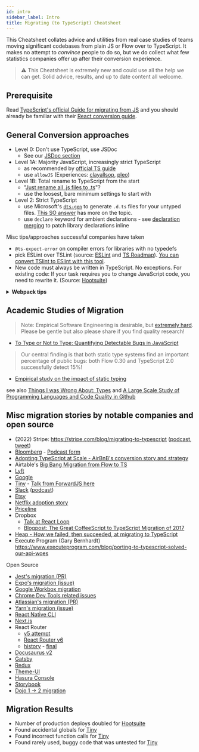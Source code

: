 ```yaml
---
id: intro
sidebar_label: Intro
title: Migrating (to TypeScript) Cheatsheet
---
```


This Cheatsheet collates advice and utilities from real case studies of teams moving significant codebases from plain JS or Flow over to TypeScript. It makes no attempt to _convince_ people to do so, but we do collect what few statistics companies offer up after their conversion experience.

> ⚠️ This Cheatsheet is extremely new and could use all the help we can get. Solid advice, results, and up to date content all welcome.

## Prerequisite

Read [TypeScript's official Guide for migrating from JS](https://www.typescriptlang.org/docs/handbook/migrating-from-javascript.html) and you should already be familiar with their [React conversion guide](https://github.com/Microsoft/TypeScript-React-Conversion-Guide#typescript-react-conversion-guide).

## General Conversion approaches

- Level 0: Don't use TypeScript, use JSDoc
  - See our [JSDoc section](./js-docs.md)
- Level 1A: Majority JavaScript, increasingly strict TypeScript
  - as recommended by [official TS guide](https://www.typescriptlang.org/docs/handbook/migrating-from-javascript.html)
  - use `allowJS` (Experiences: [clayallsop][clayallsop], [pleo][pleo])
- Level 1B: Total rename to TypeScript from the start
  - "[Just rename all .js files to .ts](https://twitter.com/jamonholmgren/status/1089241726303199232)"?
  - use the loosest, bare minimum settings to start with
- Level 2: Strict TypeScript
  - use Microsoft's [`dts-gen`](https://github.com/Microsoft/dts-gen) to generate `.d.ts` files for your untyped files. [This SO answer](https://stackoverflow.com/questions/12687779/how-do-you-produce-a-d-ts-typings-definition-file-from-an-existing-javascript) has more on the topic.
  - use `declare` keyword for ambient declarations - see [declaration merging](https://github.com/typescript-cheatsheets/react#troubleshooting-handbook-bugs-in-official-typings) to patch library declarations inline

Misc tips/approaches successful companies have taken

- `@ts-expect-error` on compiler errors for libraries with no typedefs
- pick ESLint over TSLint (source: [ESLint](https://eslint.org/blog/2019/01/future-typescript-eslint) and [TS Roadmap](https://github.com/Microsoft/TypeScript/issues/29288)). [You can convert TSlint to ESlint with this tool](https://github.com/typescript-eslint/tslint-to-eslint-config).
- New code must always be written in TypeScript. No exceptions. For existing code: If your task requires you to change JavaScript code, you need to rewrite it. (Source: [Hootsuite][hootsuite])

<details>
<summary>
<b>
Webpack tips
</b>
</summary>

- webpack loader: `awesome-typescript-loader` vs `ts-loader`? (there is some disagreement in community about this - but read [awesome's point of view](https://github.com/s-panferov/awesome-typescript-loader#differences-between-ts-loader))
- Webpack config:

```js
module.exports = {

resolve: {
-    extensions: ['.js', '.jsx']
+    extensions: ['.ts', '.tsx', '.js', '.jsx']
},

// Source maps support ('inline-source-map' also works)
devtool: 'source-map',

// Add the loader for .ts files.
module: {
  loaders: [{
-       test: /\.jsx?$/,
-       loader: 'babel-loader',
-       exclude: [/node_modules/],
+       test: /\.(t|j)sx?$/,
+       loader: ['awesome-typescript-loader?module=es6'],
+       exclude: [/node_modules/]
+   }, {
+       test: /\.js$/,
+       loader: 'source-map-loader',
+       enforce: 'pre'
  }]
}
};
```

Special note on `ts-loader` and 3rd party libraries: https://twitter.com/acemarke/status/1091150384184229888

</details>

## Academic Studies of Migration

> Note: Empirical Software Engineering is desirable, but [extremely hard](https://hillelwayne.com/talks/what-we-know-we-dont-know/). Please be gentle but also please share if you find quality research!

- [To Type or Not to Type: Quantifying Detectable Bugs in JavaScript](http://earlbarr.com/publications/typestudy.pdf)

> Our central finding is that both static type systems find an important percentage of public bugs: both Flow 0.30 and TypeScript 2.0 successfully detect 15%!

- [Empirical study on the impact of static typing](https://www.researchgate.net/publication/259634489_An_empirical_study_on_the_impact_of_static_typing_on_software_maintainability)

see also [Things I was Wrong About: Types](https://v5.chriskrycho.com/journal/things-i-was-wrong-about/1-types/) and [A Large Scale Study of Programming Languages
and Code Quality in Github](https://web.cs.ucdavis.edu/~filkov/papers/lang_github.pdf)

## Misc migration stories by notable companies and open source

- (2022) Stripe: https://stripe.com/blog/migrating-to-typescript ([podcast](https://devtools.fm/episode/33), [tweet](https://twitter.com/alunny/status/1501261144341680130))
- [Bloomberg](https://www.techatbloomberg.com/blog/10-insights-adopting-typescript-at-scale/) - [Podcast form](https://talkscript.sitepen.com/episode-57-typescript-at-scale/)
- [Adopting TypeScript at Scale - AirBnB's conversion story and strategy](https://www.youtube.com/watch?v=P-J9Eg7hJwE)
- Airtable's [Big Bang Migration from Flow to TS](https://medium.com/airtable-eng/the-continual-evolution-of-airtables-codebase-migrating-a-million-lines-of-code-to-typescript-612c008baf5c)
- [Lyft](https://eng.lyft.com/typescript-at-lyft-64f0702346ea)
- [Google](http://neugierig.org/software/blog/2018/09/typescript-at-google.html)
- [Tiny][tiny] - [Talk from ForwardJS here](https://www.slideshare.net/tiny/porting-100k-lines-of-code-to-typescript)
- [Slack](https://slack.engineering/typescript-at-slack-a81307fa288d) ([podcast](https://softwareengineeringdaily.com/2017/08/11/typescript-at-slack-with-felix-rieseberg/))
- [Etsy](https://codeascraft.com/2021/11/08/etsys-journey-to-typescript/)
- [Netflix adoption story](https://www.youtube.com/watch?v=p5Hwb1YbNMY&feature=share)
- [Priceline](https://medium.com/priceline-labs/trying-out-typescript-part-1-15a5267215b9)
- Dropbox
  - [Talk at React Loop](https://www.youtube.com/watch?v=veXkJq0Z2Qk)
  - [Blogpost: The Great CoffeeScript to TypeScript Migration of 2017](https://dropbox.tech/frontend/the-great-coffeescript-to-typescript-migration-of-2017)
- [Heap - How we failed, then succeeded, at migrating to TypeScript](https://heap.io/blog/migrating-to-typescript)
- Execute Program (Gary Bernhardt) https://www.executeprogram.com/blog/porting-to-typescript-solved-our-api-woes

Open Source

- [Jest's migration (PR)](https://github.com/facebook/jest/pull/7554#issuecomment-454358729)
- [Expo's migration (issue)](https://github.com/expo/expo/issues/2164)
- [Google Workbox migration](https://github.com/GoogleChrome/workbox/pull/2058)
- [Chrome Dev Tools related issues](https://twitter.com/TimvdLippe/status/1220393069792694281)
- [Atlassian's migration (PR)](https://github.com/atlassian/react-beautiful-dnd/issues/982)
- [Yarn's migration (issue)](https://github.com/yarnpkg/yarn/issues/6953)
- [React Native CLI](https://github.com/react-native-community/cli/issues/683)
- [Next.js](https://nextjs.org/blog/next-9)
- React Router
  - [v5 attempt](https://github.com/ReactTraining/react-router/issues/6955)
  - [React Router v6](https://github.com/ReactTraining/react-router/releases/tag/v6.0.0-alpha.4)
  - [history](https://github.com/ReactTraining/history/pull/774) - [final](https://github.com/ReactTraining/history/commit/1e91a64a858604062d804e4d51eb1d2a020a95c8)
- [Docusaurus v2](https://github.com/facebook/docusaurus/pull/2578)
- [Gatsby](https://github.com/gatsbyjs/gatsby/issues/21995)
- [Redux](https://github.com/reduxjs/redux/pull/3536)
- [Theme-UI](https://github.com/system-ui/theme-ui/issues/668)
- [Hasura Console](https://github.com/hasura/graphql-engine/issues/4314)
- [Storybook](https://github.com/storybookjs/storybook/pulls?page=4&q=is%3Apr+sort%3Aupdated-desc+is%3Aclosed+typescript+label%3Atypescript)
- [Dojo 1 -> 2 migration](https://devchat.tv/js-jabber/jsj-277-dojo-2-with-dylan-schiemann-and-kitson-kelly/)

## Migration Results

- Number of production deploys doubled for [Hootsuite][hootsuite]
- Found accidental globals for [Tiny][tiny]
- Found incorrect function calls for [Tiny][tiny]
- Found rarely used, buggy code that was untested for [Tiny][tiny]

[clayallsop]: https://medium.com/@clayallsopp/incrementally-migrating-javascript-to-typescript-565020e49c88 "Incrementally Migrating JavaScript to TypeScript"
[pleo]: https://medium.com/pleo/migrating-a-babel-project-to-typescript-af6cd0b451f4 "Migrating a Babel project to TypeScript"
[tiny]: https://go.tiny.cloud/blog/benefits-of-gradual-strong-typing-in-javascript/ "Benefits of gradual strong typing in JavaScript"
[entria]: https://medium.com/entria/incremental-migration-to-typescript-on-a-flowtype-codebase-515f6490d92d "Incremental Migration to TypeScript on a Flowtype codebase"
[mstsreactconversionguide]: https://github.com/Microsoft/TypeScript-React-Conversion-Guide "TypeScript React Conversion Guide"
[coherentlabs]: https://hashnode.com/post/how-we-migrated-a-200k-loc-project-to-typescript-and-survived-to-tell-the-story-ciyzhikcc0001y253w00n11yb "How we migrated a 200K+ LOC project to TypeScript and survived to tell the story"
[hootsuite]: https://medium.com/hootsuite-engineering/thoughts-on-migrating-to-typescript-5e1a04288202 "Thoughts on migrating to TypeScript"
